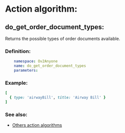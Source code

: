 # Action algorithm:

## do_get_order_document_types:

Returns the possible types of order documents available.
    
### Definition:
```YAML
    namespace: Ov2Anyone
    name: do_get_order_document_types
    parameters:
```

### Example:
```RUBY
[
  { type: 'airwayBill', title: 'Airway Bill' }
]
```

### See also:
* [Others action algorithms](overview?id=do_get_order_document_types)